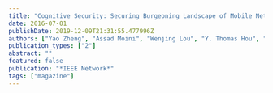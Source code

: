 ```yaml
---
title: "Cognitive Security: Securing Burgeoning Landscape of Mobile Network"
date: 2016-07-01
publishDate: 2019-12-09T21:31:55.477996Z
authors: ["Yao Zheng", "Assad Moini", "Wenjing Lou", "Y. Thomas Hou", "Yuichi Kawamoto"]
publication_types: ["2"]
abstract: ""
featured: false
publication: "*IEEE Network*"
tags: ["magazine"]
---
```


